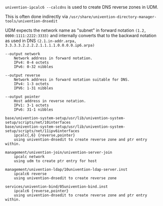 `univention-ipcalc6 --calcdns` is used to create DNS reverse zones in UDM.

This is often done indirectly via `/usr/share/univention-directory-manager-tools/univention-dnsedit`

UDM expects the network name as "subnet" in forward notation `(1.2, 0000:1111:2222:3333)` and internally converts that to the backward notation as used in DNS `(2.1.in-addr.arpa, 3.3.3.3.2.2.2.2.1.1.1.1.0.0.0.0.ip6.arpa)`

```
--output network
    Network address in forward notation.
    IPv4: 0-4 octets
    IPv6: 0-32 nibbles

--output reverse
    Network address in forward notation suitable for DNS.
    IPv4: 1-3 octets
    IPV6: 1-31 nibbles

--output pointer
    Host address in reverse notation.
    IPv1: 3-1 octets
    IPv6: 31-1 nibbles
```

```
base/univention-system-setup/usr/lib/univention-system-setup/scripts/net/10interfaces
base/univention-system-setup/usr/lib/univention-system-setup/scripts/net/11ipv6interfaces
    ipcalc{,6} {reverse,pointer}
    using univention-dnsedit to create reverse zone and ptr entry within.

management/univention-join/univention-server-join
    ipcalc network
    using udm to create ptr entry for host

management/univention-ldap/10univention-ldap-server.inst
    ipcalc6 reverse
    using univention-dnsedit to create reverse zone

services/univention-bind/05univention-bind.inst
    ipcalc6 {reverse,pointer}
    using univention-dnsedit to create reverse zone and ptr entry within.
```
